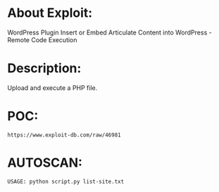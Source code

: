 # About Exploit:

WordPress Plugin Insert or Embed Articulate Content into WordPress - Remote Code Execution

# Description:
Upload and execute a PHP file.

# POC:
```
https://www.exploit-db.com/raw/46981
```
# AUTOSCAN:
  ```
 USAGE: python script.py list-site.txt
   ```
